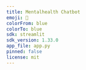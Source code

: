 ```yaml
---
title: Mentalhealth Chatbot
emoji: 🐢
colorFrom: blue
colorTo: blue
sdk: streamlit
sdk_version: 1.33.0
app_file: app.py
pinned: false
license: mit
---
```


